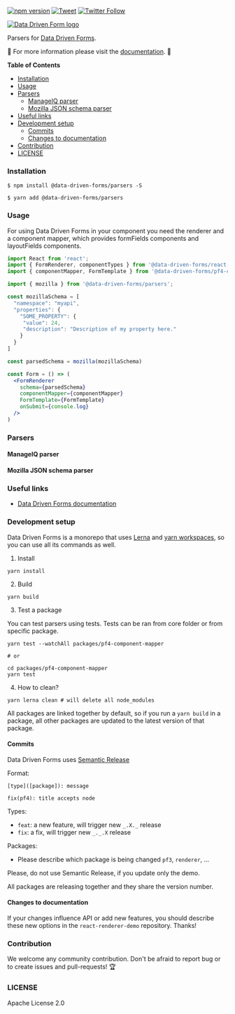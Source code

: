 [![npm version](https://badge.fury.io/js/%40data-driven-forms%2Fpf4-component-mapper.svg)](https://badge.fury.io/js/%40data-driven-forms%2Fpf4-component-mapper)
[![Tweet](https://img.shields.io/twitter/url/https/github.com/tterb/hyde.svg?style=social)](https://twitter.com/intent/tweet?text=Check%20DataDrivenForms%20React%20library%21%20https%3A%2F%2Fdata-driven-forms.org%2F&hashtags=react,opensource,datadrivenforms)
[![Twitter Follow](https://img.shields.io/twitter/follow/DataDrivenForms.svg?style=social)](https://twitter.com/DataDrivenForms)

[![Data Driven Form logo](../../images/logo.png)](https://data-driven-forms.org/)

Parsers for [Data Driven Forms](https://github.com/data-driven-forms/react-forms).

:book: For more information please visit the [documentation](https://data-driven-forms.org/). :book:

**Table of Contents**

- [Installation](#installation)
- [Usage](#usage)
- [Parsers](#parsers)
  - [ManageIQ parser](#manageiq-parser)
  - [Mozilla JSON schema parser](#mozilla-json-schema-parser)
- [Useful links](#useful-links)
- [Development setup](#development-setup)
  - [Commits](#commits)
  - [Changes to documentation](#changes-to-documentation)
- [Contribution](#contribution)
- [LICENSE](#license)

### Installation

```console
$ npm install @data-driven-forms/parsers -S
```

```console
$ yarn add @data-driven-forms/parsers
```


### Usage

For using Data Driven Forms in your component you need the renderer and a component mapper, which provides formFields components and layoutFields components.

```jsx
import React from 'react';
import { FormRenderer, componentTypes } from '@data-driven-forms/react-form-renderer';
import { componentMapper, FormTemplate } from '@data-driven-forms/pf4-component-mapper';

import { mozilla } from '@data-driven-forms/parsers';

const mozillaSchema = [
  "namespace": "myapi",
  "properties": {
    "SOME_PROPERTY": {
     "value": 24,
     "description": "Description of my property here."
    }
  }
]

const parsedSchema = mozilla(mozillaSchema)

const Form = () => (
  <FormRenderer
    schema={parsedSchema}
    componentMapper={componentMapper}
    FormTemplate={FormTemplate}
    onSubmit={console.log}
  />
)
```

### Parsers

#### ManageIQ parser

#### Mozilla JSON schema parser

### Useful links

- [Data Driven Forms documentation](https://data-driven-forms.org/)

### Development setup

Data Driven Forms is a monorepo that uses [Lerna](https://github.com/lerna/lerna) and [yarn workspaces](https://classic.yarnpkg.com/blog/2017/08/02/introducing-workspaces/), so you can use all its commands as well.

1. Install

```console
yarn install
```

2. Build

```console
yarn build
```

3. Test a package

You can test parsers using tests. Tests can be ran from core folder or from specific package.

```console
yarn test --watchAll packages/pf4-component-mapper

# or

cd packages/pf4-component-mapper
yarn test
```

4. How to clean?

```console
yarn lerna clean # will delete all node_modules
```

All packages are linked together by default, so if you run a `yarn build` in a package, all other packages are updated to the latest version of that package.


#### Commits

Data Driven Forms uses [Semantic Release](https://github.com/semantic-release/commit-analyzer)

Format:

```
[type]([package]): message

fix(pf4): title accepts node
```

Types:
- `feat`: a new feature, will trigger new `_.X._` release
- `fix`: a fix, will trigger new `_._.X` release

Packages:
- Please describe which package is being changed `pf3`, `renderer`, ...

Please, do not use Semantic Release, if you update only the demo.

All packages are releasing together and they share the version number.

#### Changes to documentation

If your changes influence API or add new features, you should describe these new options in the `react-renderer-demo` repository. Thanks!

### Contribution

We welcome any community contribution. Don't be afraid to report bug or to create issues and pull-requests! :trophy:

### LICENSE

Apache License 2.0
